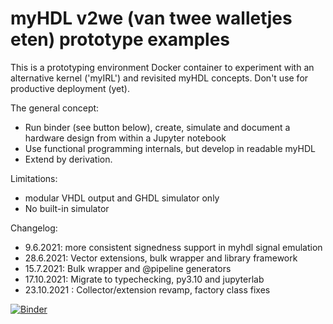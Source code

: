 # myHDL v2we (van twee walletjes eten) prototype examples

This is a prototyping environment Docker container to experiment with an alternative kernel ('myIRL') and revisited myHDL concepts.
Don't use for productive deployment (yet).

The general concept:
* Run binder (see button below), create, simulate and document a hardware design from within a Jupyter notebook
* Use functional programming internals, but develop in readable myHDL
* Extend by derivation.

Limitations:
* modular VHDL output and GHDL simulator only
* No built-in simulator

Changelog:
* 9.6.2021: more consistent signedness support in myhdl signal emulation
* 28.6.2021: Vector extensions, bulk wrapper and library framework
* 15.7.2021: Bulk wrapper and @pipeline generators
* 17.10.2021: Migrate to typechecking, py3.10 and jupyterlab
* 23.10.2021 : Collector/extension revamp, factory class fixes

[![Binder](https://mybinder.org/badge_logo.svg)](https://mybinder.org/v2/gh/hackfin/myhdl.v2we/master?urlpath=lab/tree/examples/index.ipynb)

